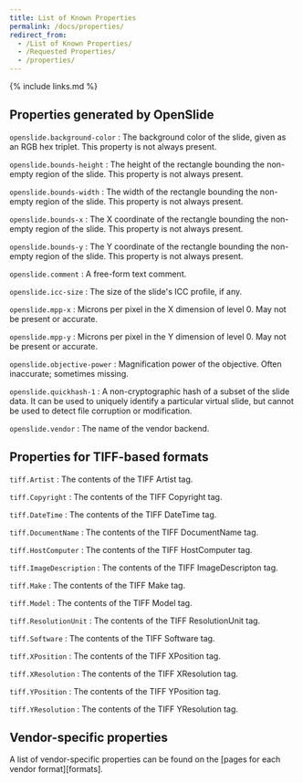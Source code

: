 ```yaml
---
title: List of Known Properties
permalink: /docs/properties/
redirect_from:
  - /List of Known Properties/
  - /Requested Properties/
  - /properties/
---
```


{% include links.md %}

## Properties generated by OpenSlide

`openslide.background-color`
: The background color of the slide, given as an RGB hex triplet. This property
 is not always present.

`openslide.bounds-height`
: The height of the rectangle bounding the non-empty region of the slide.
This property is not always present.

`openslide.bounds-width`
: The width of the rectangle bounding the non-empty region of the slide.
This property is not always present.

`openslide.bounds-x`
: The X coordinate of the rectangle bounding the non-empty region of the slide.
This property is not always present.

`openslide.bounds-y`
: The Y coordinate of the rectangle bounding the non-empty region of the slide.
This property is not always present.

`openslide.comment`
: A free-form text comment.

`openslide.icc-size`
: The size of the slide's ICC profile, if any.

`openslide.mpp-x`
: Microns per pixel in the X dimension of level 0.  May not be present or
accurate.

`openslide.mpp-y`
: Microns per pixel in the Y dimension of level 0.  May not be present or
accurate.

`openslide.objective-power`
: Magnification power of the objective.  Often inaccurate; sometimes missing.

`openslide.quickhash-1`
: A non-cryptographic hash of a subset of the slide data. It can be used
 to uniquely identify a particular virtual slide, but cannot be used
 to detect file corruption or modification.

`openslide.vendor`
: The name of the vendor backend.


## Properties for TIFF-based formats

`tiff.Artist`
: The contents of the TIFF Artist tag.

`tiff.Copyright`
: The contents of the TIFF Copyright tag.

`tiff.DateTime`
: The contents of the TIFF DateTime tag.

`tiff.DocumentName`
: The contents of the TIFF DocumentName tag.

`tiff.HostComputer`
: The contents of the TIFF HostComputer tag.

`tiff.ImageDescription`
: The contents of the TIFF ImageDescripton tag.

`tiff.Make`
: The contents of the TIFF Make tag.

`tiff.Model`
: The contents of the TIFF Model tag.

`tiff.ResolutionUnit`
: The contents of the TIFF ResolutionUnit tag.

`tiff.Software`
: The contents of the TIFF Software tag.

`tiff.XPosition`
: The contents of the TIFF XPosition tag.

`tiff.XResolution`
: The contents of the TIFF XResolution tag.

`tiff.YPosition`
: The contents of the TIFF YPosition tag.

`tiff.YResolution`
: The contents of the TIFF YResolution tag.


## Vendor-specific properties

A list of vendor-specific properties can be found on the [pages for
each vendor format][formats].
